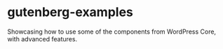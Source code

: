 # gutenberg-examples
Showcasing how to use some of the components from WordPress Core, with advanced features.
